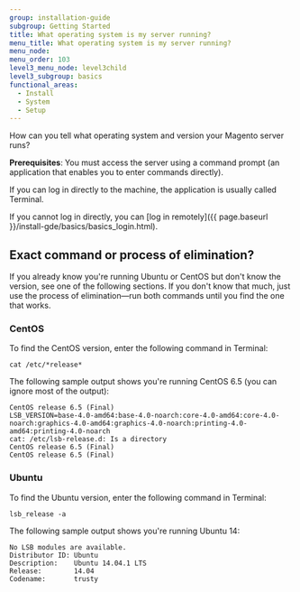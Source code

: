 ```yaml
---
group: installation-guide
subgroup: Getting Started
title: What operating system is my server running?
menu_title: What operating system is my server running?
menu_node:
menu_order: 103
level3_menu_node: level3child
level3_subgroup: basics
functional_areas:
  - Install
  - System
  - Setup
---
```

 
 
How can you tell what operating system and version your Magento server runs? 

**Prerequisites**: You must access the server using a command prompt (an application that enables you to enter commands directly). 

If you can log in directly to the machine, the application is usually called Terminal. 

If you cannot log in directly, you can [log in remotely]({{ page.baseurl }}/install-gde/basics/basics_login.html).

## Exact command or process of elimination?

If you already know you're running Ubuntu or CentOS but don't know the version, see one of the following sections. If you don't know that much, just use the process of elimination&mdash;run both commands until you find the one that works.

### CentOS

To find the CentOS version, enter the following command in Terminal:

	cat /etc/*release*

The following sample output shows you're running CentOS 6.5 (you can ignore most of the output):

	CentOS release 6.5 (Final)
	LSB_VERSION=base-4.0-amd64:base-4.0-noarch:core-4.0-amd64:core-4.0-noarch:graphics-4.0-amd64:graphics-4.0-noarch:printing-4.0-amd64:printing-4.0-noarch
	cat: /etc/lsb-release.d: Is a directory
	CentOS release 6.5 (Final)
	CentOS release 6.5 (Final)

### Ubuntu

To find the Ubuntu version, enter the following command in Terminal:

	lsb_release -a

The following sample output shows you're running Ubuntu 14:

	No LSB modules are available.
	Distributor ID: Ubuntu
	Description:    Ubuntu 14.04.1 LTS
	Release:        14.04
	Codename:       trusty



